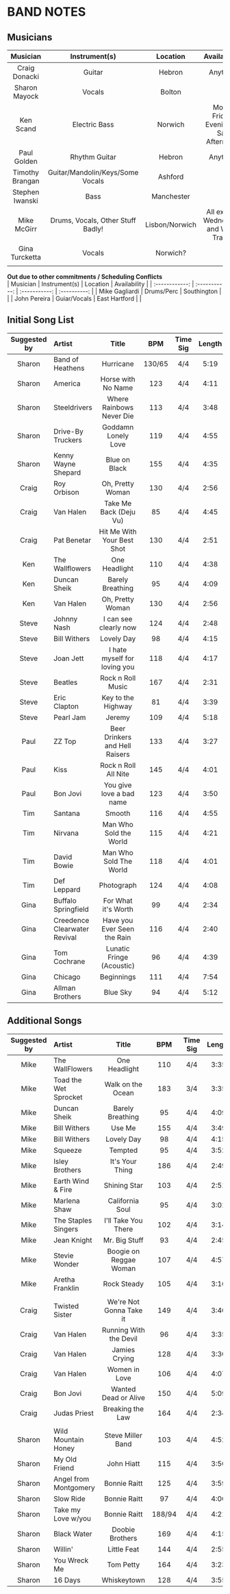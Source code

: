 # BAND NOTES

## Musicians
|    Musician     |           Instrument(s)           |    Location    |             Availability             |
| :-------------: | :-------------------------------: | :------------: | :----------------------------------: |
|  Craig Donacki  |              Guitar               |     Hebron     |               Anytime                |
|  Sharon Mayock  |              Vocals               |     Bolton     |                                      |
|    Ken Scand    |           Electric Bass           |    Norwich     | Mon-Friday Evenings / Sat Afternoon  |
|   Paul Golden   |           Rhythm Guitar           |     Hebron     |               Anytime                |
| Timothy Brangan | Guitar/Mandolin/Keys/Some Vocals  |    Ashford     |                                      |
| Stephen Iwanski |               Bass                |   Manchester   |                                      |
|   Mike McGirr   | Drums, Vocals, Other Stuff Badly! | Lisbon/Norwich | All except Wednesday and Work Travel |
| Gina Turcketta  |              Vocals               |    Norwich?    |                                      |
|                 |                                   |                |                                      |

**Out due to other commitments / Scheduling Conflicts**  
|    Musician    | Instrument(s) |   Location    | Availability |
| :------------: | :-----------: | :-----------: | :----------: |
| Mike Gagliardi |  Drums/Perc   |  Southington  |              |
|  John Pereira  | Guiar/Vocals  | East Hartford |              |

## Initial Song List

| Suggested by | Artist                       |             Title              |  BPM   | Time Sig | Length |  Key  | Downloaded? | Charted? | Stems? |
| :----------: | :--------------------------- | :----------------------------: | :----: | :------: | :----: | :---: | :---------: | :------: | :----: |
|    Sharon    | Band of Heathens             |           Hurricane            | 130/65 |   4/4    |  5:19  |   G   |     Yes     |    No    |   No   |
|    Sharon    | America                      |       Horse with No Name       |  123   |   4/4    |  4:11  |   B   |     Yes     |    No    |   No   |
|    Sharon    | Steeldrivers                 |    Where Rainbows Never Die    |  113   |   4/4    |  3:48  |   E   |     Yes     |    No    |   No   |
|    Sharon    | Drive-By Truckers            |      Goddamn Lonely Love       |  119   |   4/4    |  4:55  |   G   |     Yes     |    No    |   No   |
|    Sharon    | Kenny Wayne Shepard          |         Blue on Black          |  155   |   4/4    |  4:35  |   G   |     Yes     |    No    |   No   |
|    Craig     | Roy Orbison                  |        Oh, Pretty Woman        |  130   |   4/4    |  2:56  |   A   |     Yes     |    No    |   No   |
|    Craig     | Van Halen                    |     Take Me Back (Deju Vu)     |   85   |   4/4    |  4:45  |   D   |     Yes     |    No    |   No   |
|    Craig     | Pat Benetar                  |   Hit Me With Your Best Shot   |  130   |   4/4    |  2:51  |   E   |     Yes     |    No    |   No   |
|     Ken      | The Wallflowers              |         One Headlight          |  110   |   4/4    |  4:38  |   D   |     Yes     |    No    |   No   |
|     Ken      | Duncan Sheik                 |        Barely Breathing        |   95   |   4/4    |  4:09  |   F   |     Yes     |    No    |   No   |
|     Ken      | Van Halen                    |        Oh, Pretty Woman        |  130   |   4/4    |  2:56  | C#/Db |     Yes     |    No    |   No   |
|    Steve     | Johnny Nash                  |     I can see clearly now      |  124   |   4/4    |  2:48  |   D   |     Yes     |    No    |   No   |
|    Steve     | Bill Withers                 |           Lovely Day           |   98   |   4/4    |  4:15  |   A   |     Yes     |    No    |   No   |
|    Steve     | Joan Jett                    |  I hate myself for loving you  |  118   |   4/4    |  4:17  |   A   |     Yes     |    No    |   No   |
|    Steve     | Beatles                      |       Rock n Roll Music        |  167   |   4/4    |  2:31  |   A   |     Yes     |    No    |   No   |
|    Steve     | Eric Clapton                 |       Key to the Highway       |   81   |   4/4    |  3:39  |   G   |     Yes     |    No    |   No   |
|    Steve     | Pearl Jam                    |             Jeremy             |  109   |   4/4    |  5:18  |   D   |     Yes     |    No    |   No   |
|     Paul     | ZZ Top                       | Beer Drinkers and Hell Raisers |  133   |   4/4    |  3:27  |   G   |     Yes     |    No    |   No   |
|     Paul     | Kiss                         |      Rock n Roll All Nite      |  145   |   4/4    |  4:01  | C#/Db |     Yes     |    No    |   No   |
|     Paul     | Bon Jovi                     |    You give love a bad name    |  123   |   4/4    |  3:50  |   C   |     Yes     |    No    |   No   |
|     Tim      | Santana                      |             Smooth             |  116   |   4/4    |  4:55  |   A   |     Yes     |    No    |   No   |
|     Tim      | Nirvana                      |     Man Who Sold the World     |  115   |   4/4    |  4:21  | C#/Db |     Yes     |    No    |   No   |
|     Tim      | David Bowie                  |     Man Who Sold The World     |  118   |   4/4    |  4:01  |   D   |     Yes     |    No    |   No   |
|     Tim      | Def Leppard                  |           Photograph           |  124   |   4/4    |  4:08  |   E   |     Yes     |    No    |   No   |
|     Gina     | Buffalo Springfield          |      For What it's Worth       |   99   |   4/4    |  2:34  |   D   |     Yes     |    No    |   No   |
|     Gina     | Creedence Clearwater Revival |  Have you Ever Seen the Rain   |  116   |   4/4    |  2:40  |   C   |     Yes     |    No    |   No   |
|     Gina     | Tom Cochrane                 |   Lunatic Fringe (Acoustic)    |   96   |   4/4    |  4:39  |   G   |     Yes     |    No    |   No   |
|     Gina     | Chicago                      |           Beginnings           |  111   |   4/4    |  7:54  |   B   |     Yes     |    No    |   No   |
|     Gina     | Allman Brothers              |            Blue Sky            |   94   |   4/4    |  5:12  |   E   |     Yes     |    No    |   No   |


## Additional Songs

| Suggested by | Artist                |          Title          |  BPM   | Time Sig | Length |  Key  | Downloaded? | Charted? | Stems? |
| :----------: | :-------------------- | :---------------------: | :----: | :------: | :----: | :---: | :---------: | :------: | :----: |
|     Mike     | The WallFlowers       |      One Headlight      |  110   |   4/4    |  3:35  |   D   |     Yes     |    No    |   No   |
|     Mike     | Toad the Wet Sprocket |    Walk on the Ocean    |  183   |   3/4    |  3:35  | F#/Gb |     Yes     |    No    |   No   |
|     Mike     | Duncan Sheik          |    Barely Breathing     |   95   |   4/4    |  4:09  |   F   |     Yes     |    No    |   No   |
|     Mike     | Bill Withers          |         Use Me          |  155   |   4/4    |  3:49  |   B   |     Yes     |    No    |   No   |
|     Mike     | Bill Withers          |       Lovely Day        |   98   |   4/4    |  4:15  |   A   |     Yes     |    No    |   No   |
|     Mike     | Squeeze               |         Tempted         |   95   |   4/4    |  3:52  | F#/Gb |     Yes     |    No    |   No   |
|     Mike     | Isley Brothers        |     It's Your Thing     |  186   |   4/4    |  2:49  | A#/Bb |     Yes     |    No    |   No   |
|     Mike     | Earth Wind & Fire     |      Shining Star       |  103   |   4/4    |  2:51  |   A   |     Yes     |    No    |   No   |
|     Mike     | Marlena Shaw          |     California Soul     |   95   |   4/4    |  3:01  | G#/Ab |     Yes     |    No    |   No   |
|     Mike     | The Staples Singers   |   I'll Take You There   |  102   |   4/4    |  3:14  |   C   |     Yes     |    No    |   No   |
|     Mike     | Jean Knight           |      Mr. Big Stuff      |   93   |   4/4    |  2:45  | G#/Ab |     Yes     |    No    |   No   |
|     Mike     | Stevie Wonder         | Boogie on Reggae Woman  |  107   |   4/4    |  4:57  | A#/Bb |     Yes     |    No    |   No   |
|     Mike     | Aretha Franklin       |       Rock Steady       |  105   |   4/4    |  3:16  |   G   |     Yes     |    No    |   No   |
|              |                       |                         |        |          |        |       |             |          |        |
|    Craig     | Twisted Sister        | We're Not Gonna Take it |  149   |   4/4    |  3:40  |   E   |     Yes     |    No    |   No   |
|    Craig     | Van Halen             | Running With the Devil  |   96   |   4/4    |  3:35  | G#/Ab |     Yes     |    No    |   No   |
|    Craig     | Van Halen             |      Jamies Crying      |  128   |   4/4    |  3:30  | G#/Ab |     Yes     |    No    |   No   |
|    Craig     | Van Halen             |      Women in Love      |  106   |   4/4    |  4:07  | G#/Ab |     Yes     |    No    |   No   |
|    Craig     | Bon Jovi              |  Wanted Dead or Alive   |  150   |   4/4    |  5:09  |   G   |     Yes     |    No    |   No   |
|    Craig     | Judas Priest          |    Breaking the Law     |  164   |   4/4    |  2:34  |   D   |     Yes     |    No    |   No   |
|              |                       |                         |        |          |        |       |             |          |        |
|    Sharon    | Wild Mountain Honey   |    Steve Miller Band    |  103   |   4/4    |  4:52  |   E   |     Yes     |    No    |   No   |
|    Sharon    | My Old Friend         |       John Hiatt        |  115   |   4/4    |  3:50  |   G   |     Yes     |    No    |   No   |
|    Sharon    | Angel from Montgomery |      Bonnie Raitt       |  125   |   4/4    |  3:59  |   A   |     Yes     |    No    |   No   |
|    Sharon    | Slow Ride             |      Bonnie Raitt       |   97   |   4/4    |  4:00  |   E   |     Yes     |    No    |   No   |
|    Sharon    | Take my Love w/you    |      Bonnie Raitt       | 188/94 |   4/4    |  4:21  |   C   |     Yes     |    No    |   No   |
|    Sharon    | Black Water           |     Doobie Brothers     |  169   |   4/4    |  4:15  |   D   |     Yes     |    No    |   No   |
|    Sharon    | Willin'               |       Little Feat       |  144   |   4/4    |  2:55  |   G   |     Yes     |    No    |   No   |
|    Sharon    | You Wreck Me          |        Tom Petty        |  164   |   4/4    |  3:23  | A#/Bb |     Yes     |    No    |   No   |
|    Sharon    | 16 Days               |       Whiskeytown       |  128   |   4/4    |  3:55  |   C   |     Yes     |    No    |   No   |